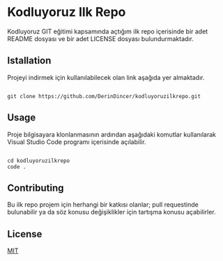 # Kodluyoruz Ilk Repo
Kodluyoruz GIT eğitimi kapsamında açtığım ilk repo içerisinde bir adet README dosyası ve bir adet LICENSE dosyası bulundurmaktadır.

## Istallation

Projeyi indirmek için kullanılabilecek olan link aşağıda yer almaktadır.

 ```

 git clone https://github.com/DerinDincer/kodluyoruzilkrepo.git

  ```

## Usage

Proje bilgisayara klonlanmasının ardından aşağıdaki komutlar kullanılarak Visual Studio Code programı içerisinde açılabilir. 

```

cd kodluyoruzilkrepo
code .

```

## Contributing 

Bu ilk repo projem için herhangi bir katkısı olanlar; pull requestinde bulunabilir ya da söz konusu değişiklikler için tartışma konusu açabilirler.

## License

[MIT](https://github.com/git/git-scm.com/blob/main/MIT-LICENSE.txt)